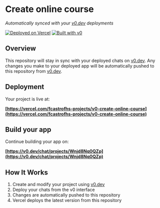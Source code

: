 # Create online course

*Automatically synced with your [v0.dev](https://v0.dev) deployments*

[![Deployed on Vercel](https://img.shields.io/badge/Deployed%20on-Vercel-black?style=for-the-badge&logo=vercel)](https://vercel.com/fcastrofhs-projects/v0-create-online-course)
[![Built with v0](https://img.shields.io/badge/Built%20with-v0.dev-black?style=for-the-badge)](https://v0.dev/chat/projects/Wnjd8Nq0QZp)

## Overview

This repository will stay in sync with your deployed chats on [v0.dev](https://v0.dev).
Any changes you make to your deployed app will be automatically pushed to this repository from [v0.dev](https://v0.dev).

## Deployment

Your project is live at:

**[https://vercel.com/fcastrofhs-projects/v0-create-online-course](https://vercel.com/fcastrofhs-projects/v0-create-online-course)**

## Build your app

Continue building your app on:

**[https://v0.dev/chat/projects/Wnjd8Nq0QZp](https://v0.dev/chat/projects/Wnjd8Nq0QZp)**

## How It Works

1. Create and modify your project using [v0.dev](https://v0.dev)
2. Deploy your chats from the v0 interface
3. Changes are automatically pushed to this repository
4. Vercel deploys the latest version from this repository